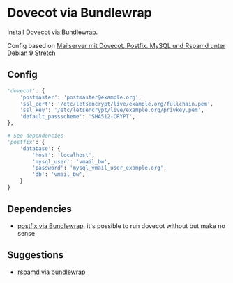 # Dovecot via Bundlewrap
Install Dovecot via Bundlewrap.


Config based on [Mailserver mit Dovecot, Postfix, MySQL und Rspamd unter Debian 9 Stretch](https://thomas-leister.de/mailserver-debian-stretch/)


## Config
```python
'dovecot': {
    'postmaster': 'postmaster@example.org',
    'ssl_cert': '/etc/letsencrypt/live/example.org/fullchain.pem',
    'ssl_key': '/etc/letsencrypt/live/example.org/privkey.pem',
    'default_passscheme': 'SHA512-CRYPT',
},

# See dependencies
'postfix': {
    'database': {
        'host': 'localhost',
        'mysql_user': 'vmail_bw',
        'password': 'mysql_vmail_user_example.org',
        'db': 'vmail_bw',
    }
}
```

## Dependencies
- [postfix via Bundlewrap](https://github.com/DasLampe/bw.bundle.postfix), it's possible to run dovecot without but make no sense

## Suggestions
- [rspamd via bundlewrap](https://github.com/DasLampe/bw.bundle.rspamd)
